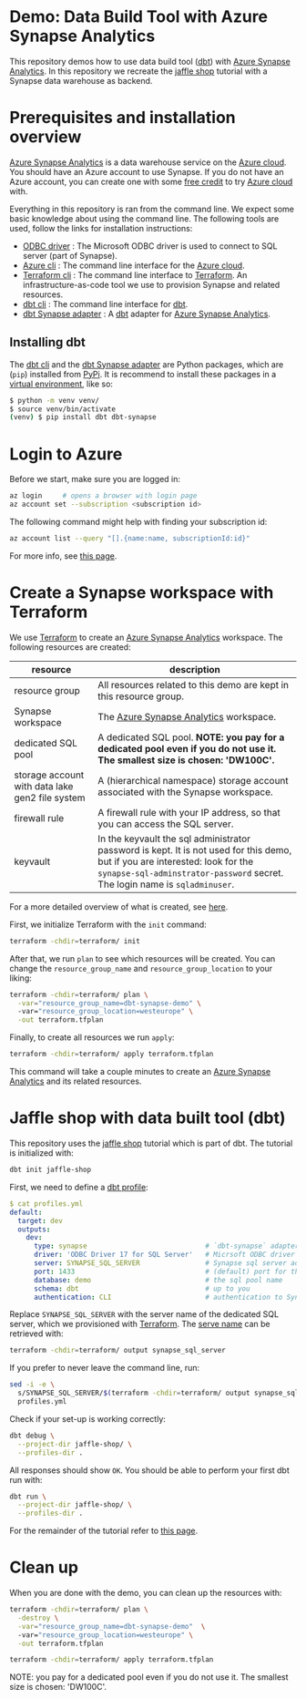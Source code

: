 # Demo: Data Build Tool with Azure Synapse Analytics 

This repository demos how to use data build tool ([dbt]) with [Azure Synapse
Analytics]. In this repository we recreate the [jaffle shop] tutorial with a
Synapse data warehouse as backend.

# Prerequisites and installation overview

[Azure Synapse Analytics] is a data warehouse service on the [Azure cloud]. You
should have an Azure account to use Synapse. If you do not have an Azure
account, you can create one with some [free
credit](https://azure.microsoft.com/en-us/free/) to try [Azure cloud] with.

Everything in this repository is ran from the command line. We expect some basic
knowledge about using the command line. The following tools are used, follow
the links for installation instructions:

- [ODBC driver] :
  The Microsoft ODBC driver is used to connect to SQL server (part of Synapse).
- [Azure cli] : 
  The command line interface for the [Azure cloud].
- [Terraform cli] : 
  The command line interface to [Terraform]. An infrastructure-as-code tool we
  use to provision Synapse and related resources.
- [dbt cli] :
  The command line interface for [dbt].
- [dbt Synapse adapter] :
  A [dbt] adapter for [Azure Synapse Analytics].

## Installing dbt

The [dbt cli] and the [dbt Synapse adapter] are Python packages, which are
(`pip`) installed from [PyPi](https://pypi.org). It is recommend to install
these packages in a [virtual
environment](https://docs.python.org/3/library/venv.html), like so:

``` bash
$ python -m venv venv/
$ source venv/bin/activate
(venv) $ pip install dbt dbt-synapse
```

# Login to Azure

Before we start, make sure you are logged in:

``` bash
az login     # opens a browser with login page
az account set --subscription <subscription id>
```

The following command might help with finding your subscription id:

``` bash
az account list --query "[].{name:name, subscriptionId:id}"
```

For more info, see [this page](https://registry.terraform.io/providers/hashicorp/azurerm/latest/docs/guides/azure_cli).

# Create a Synapse workspace with Terraform

We use [Terraform] to create an [Azure Synapse Analytics] workspace. The
following resources are created:

resource                                        | description
------------------------------------------------|----------------------------------
resource group                                  | All resources related to this demo are kept in this resource group.
Synapse workspace                               | The [Azure Synapse Analytics] workspace.
dedicated SQL pool                              | A dedicated SQL pool. **NOTE: you pay for a dedicated pool even if you do not use it. The smallest size is chosen: 'DW100C'.**
storage account with data lake gen2 file system | A (hierarchical namespace) storage account associated with the Synapse workspace.
firewall rule                                   | A firewall rule with your IP address, so that you can access the SQL server.
keyvault                                        | In the keyvault the sql administrator password is kept. It is not used for this demo, but if you are interested: look for the `synapse-sql-adminstrator-password` secret. The login name is `sqladminuser`.

For a more detailed overview of what is created, see [here](terraform/main.tf).

First, we initialize Terraform with the `init` command:

``` bash
terraform -chdir=terraform/ init
```

After that, we run `plan` to see which resources will be created. You can change
the `resource_group_name` and `resource_group_location` to your liking:

``` bash
terraform -chdir=terraform/ plan \
  -var="resource_group_name=dbt-synapse-demo" \ 
  -var="resource_group_location=westeurope" \
  -out terraform.tfplan
```

Finally, to create all resources we run `apply`:

```bash
terraform -chdir=terraform/ apply terraform.tfplan
```

This command will take a couple minutes to create an [Azure Synapse Analytics]
and its related resources.

# Jaffle shop with data built tool (dbt)

This repository uses the [jaffle shop] tutorial which is part of dbt. The
tutorial is initialized with:

```bash
dbt init jaffle-shop
```

First, we need to define a [dbt profile](profiles.yml):

``` yaml
$ cat profiles.yml
default:
  target: dev
  outputs:
    dev:
      type: synapse                             # `dbt-synapse` adapter
      driver: 'ODBC Driver 17 for SQL Server'   # Micrsoft ODBC driver
      server: SYNAPSE_SQL_SERVER                # Synapse sql server address
      port: 1433                                # (default) port for the server
      database: demo                            # the sql pool name
      schema: dbt                               # up to you
      authentication: CLI                       # authentication to Synapse is done with the Azure cli
```

Replace `SYNAPSE_SQL_SERVER` with the server name of the dedicated SQL server,
which we provisioned with [Terraform]. The [serve name](terraform/output.tf) can
be retrieved with:

``` bash
terraform -chdir=terraform/ output synapse_sql_server
```

If you prefer to never leave the command line, run:

``` bash
sed -i -e \
  s/SYNAPSE_SQL_SERVER/$(terraform -chdir=terraform/ output synapse_sql_server)/g \
  profiles.yml
```

Check if your set-up is working correctly:

``` bash
dbt debug \
  --project-dir jaffle-shop/ \
  --profiles-dir .
```

All responses should show `OK`. You should be able to perform your first dbt run
with:

``` bash
dbt run \
  --project-dir jaffle-shop/ \
  --profiles-dir .
```

For the remainder of the tutorial refer to [this page](https://docs.getdbt.com/tutorial/create-a-project-dbt-cli#perform-your-first-dbt-run).

# Clean up

When you are done with the demo, you can clean up the resources with:

```bash
terraform -chdir=terraform/ plan \
  -destroy \
  -var="resource_group_name=dbt-synapse-demo"  \ 
  -var="resource_group_location=westeurope" \
  -out terraform.tfplan

terraform -chdir=terraform/ apply terraform.tfplan
```

NOTE: you pay for a dedicated pool even if you do not use it. The smallest size
is chosen: 'DW100C'.

[Azure cli]: https://docs.microsoft.com/en-us/cli/azure/install-azure-cli "Azure cli"
[Azure cloud]: https://azure.microsoft.com/en-us/ "Azure cloud"
[Azure Synapse Analytics]: https://azure.microsoft.com/en-us/services/synapse-analytics/ "Azure Synapse Analytics"
[dbt]: https://www.getdbt.com/ "data build tool"
[dbt cli]: https://docs.getdbt.com/dbt-cli/installation/ "dbt cli"
[dbt Synapse adapter]: https://github.com/dbt-msft/dbt-synapse "dbt Synapse adapter"
[jaffle shop]: https://docs.getdbt.com/tutorial/setting-up "Jaffle Shop"
[ODBC driver]: https://docs.microsoft.com/en-us/sql/connect/odbc/download-odbc-driver-for-sql-server?view=sql-server-ver15 "Microsoft ODBC Driver"
[Terraform]: https://www.terraform.io/ "Terraform"
[Terraform cli]: https://learn.hashicorp.com/tutorials/terraform/install-cli "Terraform cli"

